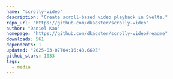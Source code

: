 ```yaml
---
name: "scrolly-video"
description: "Create scroll-based video playback in Svelte."
repo_url: "https://github.com/dkaoster/scrolly-video"
author: "Daniel Kao"
homepage: "https://github.com/dkaoster/scrolly-video#readme"
downloads: 561
dependents: 1
updated: "2025-03-07T04:16:43.669Z"
github_stars: 1033
tags: 
  - media
---
```


